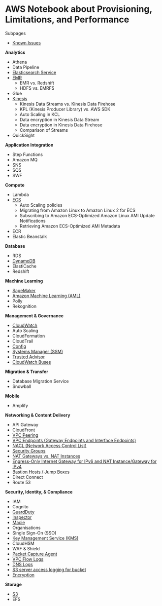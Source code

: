 # AWS Notebook about Provisioning, Limitations, and Performance

Subpages
- [Known Issues](KnownIssues.md)

**Analytics**
- Athena
- Data Pipeline
- [Elasticsearch Service](Elasticsearch.md)
- [EMR](EMR.md)
  - EMR vs. Redshift
  - HDFS vs. EMRFS
- Glue
- [Kinesis](Kinesis.md)
  - Kinesis Data Streams vs. Kinesis Data Firehose
  - KPL (Kinesis Producer Library) vs. AWS SDK
  - Auto Scaling in KCL
  - Data encryption in Kinesis Data Stream
  - Data encryption in Kinesis Data Firehose
  - Comparison of Streams
- QuickSight

**Application Integration**
- Step Functions
- Amazon MQ
- SNS
- SQS
- SWF

**Compute**
- Lambda
- [ECS](ECS.md)
  - Auto Scaling policies
  - Migrating from Amazon Linux to Amazon Linux 2 for ECS
  - Subscribing to Amazon ECS-Optimized Amazon Linux AMI Update Notifications
  - Retrieving Amazon ECS-Optimized AMI Metadata
- ECR
- Elastic Beanstalk

**Database**
- RDS
- [DynamoDB](DynamoDB.md)
- ElastiCache
- Redshift

**Machine Learning**
- [SageMaker](MachineLearning.md)
- [Amazon Machine Learning (AML)](MachineLearning.md)
- Polly
- Rekognition

**Management & Governance**
- [CloudWatch](LoggingAndMonitoring.md)
- Auto Scaling
- CloudFormation
- CloudTrail
- [Config](LoggingAndMonitoring.md)
- [Systems Manager (SSM)](LoggingAndMonitoring.md)
- [Trusted Advisor](LoggingAndMonitoring.md)
- [CloudWatch Buses](LoggingAndMonitoring.md)

**Migration & Transfer**
- Database Migration Service
- Snowball

**Mobile**
- Amplify

**Networking & Content Delivery**
  - API Gateway
  - CloudFront
  - [VPC Peering](SecureNetworkInfrastructure.md)
  - [VPC Endpoints (Gateway Endpoints and Interface Endpoints)](SecureNetworkInfrastructure.md)
  - [NACL (Network Access Control List)](SecureNetworkInfrastructure.md)
  - [Security Groups](SecureNetworkInfrastructure.md)
  - [NAT Gateways vs. NAT Instances](SecureNetworkInfrastructure.md)
  - [Engress-Only Internet Gateway for IPv6 and NAT Instance/Gateway for IPv4](SecureNetworkInfrastructure.md)
  - [Bastion Hosts / Jump Boxes](SecureNetworkInfrastructure.md)
  - Direct Connect
  - Route 53

**Security, Identity, & Compliance**
- IAM
- Cognito
- [GuardDuty](LoggingAndMonitoring.md)
- [Inspector](LoggingAndMonitoring.md)
- [Macie](LoggingAndMonitoring.md)
- Organisations
- Single Sign-On (SSO)
- [Key Management Service (KMS)](KMS.md)
- CloudHSM
- WAF & Shield
- [Packet Capture Agent](LoggingAndMonitoring.md)
- [VPC Flow Logs](LoggingAndMonitoring.md)
- [DNS Logs](LoggingAndMonitoring.md)
- [S3 server access logging for bucket](LoggingAndMonitoring.md)
- [Encryption](Encryption.md)

**Storage**
- [S3](S3.md)
- EFS

